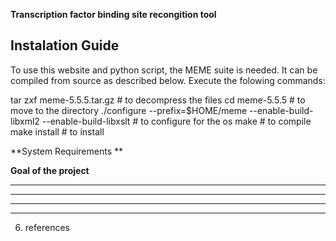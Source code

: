 **Transcription factor binding site recongition tool**


## **Instalation Guide** ##
To use this website and python script, the MEME suite is needed. 
It can be compiled from source as described below. 
Execute the folowing commands:

tar zxf meme-5.5.5.tar.gz # to decompress the files
          cd meme-5.5.5 # to move to the directory
          ./configure --prefix=$HOME/meme --enable-build-libxml2 --enable-build-libxslt # to configure for the os
          make # to compile
          make install # to install 

**System Requirements **


**Goal of the project**

****

****

****

****

6. references

